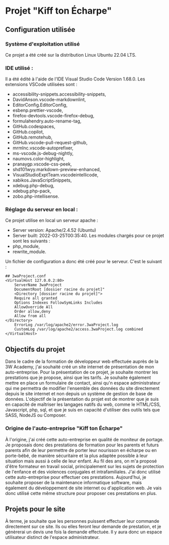 # Projet "Kiff ton Écharpe"

## Configuration utilisée

### Système d'exploitation utilisé

Ce projet a été créé sur la distribution Linux Ubuntu 22.04 LTS.

### IDE utilisé :

Il a été édité à l'aide de l'IDE Visual Studio Code Version 1.68.0.
Les extensions VSCode utilisées sont :

- accessibility-snippets.accessibility-snippets,
- DavidAnson.vscode-markdownlint,
- EditorConfig.EditorConfig,
- esbenp.prettier-vscode,
- firefox-devtools.vscode-firefox-debug,
- formulahendry.auto-rename-tag,
- GitHub.codespaces,
- GitHub.copilot,
- GitHub.remotehub,
- GitHub.vscode-pull-request-github,
- mrmlnc.vscode-autoprefixer,
- ms-vscode.js-debug-nightly,
- naumovs.color-highlight,
- pranaygp.vscode-css-peek,
- shd101wyy.markdown-preview-enhanced,
- VisualStudioExptTeam.vscodeintellicode,
- xabikos.JavaScriptSnippets,
- xdebug.php-debug,
- xdebug.php-pack,
- zobo.php-intellisense.

### Réglage du serveur en local :

Ce projet utilise en local un serveur apache :

- Server version: Apache/2.4.52 (Ubuntu)
- Server built: 2022-03-25T00:35:40.
  Les modules chargés pour ce projet sont les suivants :
- php_module,
- rewrite_module.

Un fichier de configuration a donc été créé pour le serveur. C'est le suivant :

```
## 3waProject.conf
<VirtualHost 127.0.0.2:80>
    ServerName 3waProject
    DocumentRoot [dossier racine du projet]"
    <Directory [dossier racine du projet]">
    Require all granted
    Options Indexes FollowSymLinks Includes
    AllowOverride All
    Order allow,deny
    Allow from all
</Directory>
    ErrorLog /var/log/apache2/error.3waProject.log
    CustomLog /var/log/apache2/access.3waProject.log combined
</VirtualHost>
```

## Objectifs du projet

Dans le cadre de la formation de développeur web effectuée auprès de la 3W Academy, j'ai souhaité créé un site internet de présentation de mon auto-entreprise.
Pour la présentation de ce projet, je souhaite montrer les prestations que je propose, ainsi que les tarifs.
Je souhaite également mettre en place un formulaire de contact, ainsi qu'n espace administrateur qui me permettra de modifier l'ensemble des données du site directement depuis le site internet et non depuis un système de gestion de base de données.
L'objectif de la présentation du projet est de montrer que je suis en capacité de maîtriser les langages natifs du web, comme le HTML/CSS, Javascript, php, sql, et que je suis en capacité d'utiliser des outils tels que SASS, NodeJS ou Composer.

### Origine de l'auto-entreprise "Kiff ton Écharpe"

À l'origine, j'ai créé cette auto-entreprise en qualité de moniteur de portage. Je proposais donc des prestations de formation pour les parents et futurs parents afin de leur permettre de porter leur nourisson en écharpe ou en porte-bébé, de manière sécuritaire et la plus adaptée possible à leur situation mais aussi à celle de leur enfant.
Au fil des ans, on m'a proposé d'être formateur en travail social, principalement sur les sujets de protection de l'enfance et des violences conjugales et intrafamiliales. J'ai donc utilisé cette auto-entreprise pour effectuer ces prestations.
Aujourd'hui, je souhaite proposer de la maintenance informatique software, mais également du développement de site internet ou d'application web. Je vais donc utilisé cette même structure pour proposer ces prestations en plus.

## Projets pour le site

À terme, je souhaite que les personnes puissent effectuer leur commande directement sur ce site. Ils ou elles feront leur demande de prestation, et je génèrerai un devis une fois la demande effectuée. Il y aura donc un espace utilisateur distinct de l'espace administrateur.
